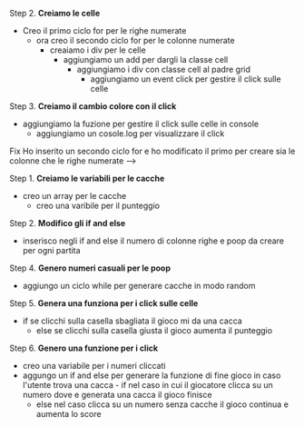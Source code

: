 
<!-- ### Creazione della Griglia

Step 1. **Creiamo la griglia** 
  - Creiamo la funzione gridCreate per formare le righe e le collone del nostro   campo fiorito.
        - aggiungiamo una variabile per il container e andiamo a recuperare l'id del div  

<!-- Step 2. **Creiamo le celle**
  - Utilizziamo una variabile per creare le celle 10x10
    - creiamo un ciclo for per fare  il calcolo
        - creaiamo i div per le celle
            - aggiungiamo un add per dargli la classe cell
                - aggiungiamo i div con classe cell al padre grid
                    - aggiungiamo un event click per gestire il click sulle celle -->


Step 2. **Creiamo le celle**
  - Creo il primo ciclo for per le righe numerate
    - ora creo il secondo ciclo for per le colonne numerate
       - creaiamo i div per le celle
            - aggiungiamo un add per dargli la classe cell
                - aggiungiamo i div con classe cell al padre grid
                    - aggiungiamo un event click per gestire il click sulle celle 


Step 3. **Creiamo il cambio colore con il click**
  - aggiungiamo la fuzione per gestire il click sulle celle in console
    - aggiungiamo un cosole.log per visualizzare il click



Fix
Ho inserito un secondo ciclo for e ho modificato il primo per creare sia le colonne
che le righe numerate 
 -->


 Step 1. **Creiamo le variabili per le cacche**
   - creo un array per le cacche
       - creo una varibile per il punteggio  

Step 2. **Modifico gli if and else**
  - inserisco negli if and else il numero di colonne righe e poop da creare per ogni partita 

Step 4. **Genero numeri casuali per le poop**
  - aggiungo un ciclo while per generare cacche in modo random

Step 5. **Genera una funziona per i click sulle celle**
  - if se clicchi sulla casella sbagliata il gioco mi da una cacca
    - else se clicchi sulla casella giusta il gioco aumenta il punteggio 


Step 6. **Genero una funzione per i click**
  - creo una variabile per i numeri cliccati
   - aggungo un if and else per generare la funzione di fine gioco in caso l'utente trova una cacca 
    - if nel caso in cui il giocatore clicca su un numero dove e generata una cacca il gioco finisce
      - else nel caso clicca su un numero senza cacche il gioco continua e aumenta lo score

